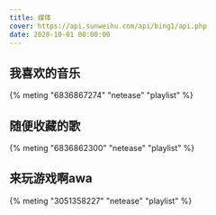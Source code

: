 ```yaml
---
title: 媒体
cover: https://api.sunweihu.com/api/bing1/api.php
date: 2020-10-01 00:00:00
---
```


## 我喜欢的音乐

{% meting "6836867274" "netease" "playlist" %}

## 随便收藏的歌

{% meting "6836862300" "netease" "playlist" %}

## 来玩游戏啊awa

{% meting "3051358227" "netease" "playlist" %}

